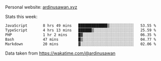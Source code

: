 Personal website: [ardinusawan.xyz](https://ardinusawan.xyz)

Stats this week:
<!--START_SECTION:waka-->

```txt
JavaScript       8 hrs 49 mins   █████████████▒░░░░░░░░░░░   53.55 %
TypeScript       4 hrs 13 mins   ██████▒░░░░░░░░░░░░░░░░░░   25.59 %
PHP              1 hr 2 mins     █▓░░░░░░░░░░░░░░░░░░░░░░░   06.35 %
Bash             47 mins         █▒░░░░░░░░░░░░░░░░░░░░░░░   04.77 %
Markdown         20 mins         ▓░░░░░░░░░░░░░░░░░░░░░░░░   02.06 %
```

<!--END_SECTION:waka-->
Data taken from https://wakatime.com/@ardinusawan
